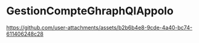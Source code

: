 # GestionCompteGhraphQlAppolo


https://github.com/user-attachments/assets/b2b6b4e8-9cde-4a40-bc74-611406248c28
